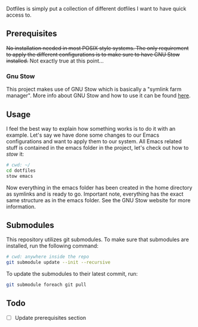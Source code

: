 
Dotfiles is simply put a collection of different dotfiles I want to have quick access to.

## Prerequisites

~~No installation needed in most POSIX style systems. The only requirement to apply the different configurations is to make sure to have GNU Stow installed.~~ Not exactly true at this point...

### Gnu Stow

This project makes use of GNU Stow which is basically a "symlink farm manager". More info about GNU Stow and how to use it can be found [here](https://www.gnu.org/software/stow/).

## Usage

I feel the best way to explain how something works is to do it with an example. Let's say we have done some changes to our Emacs configurations and want to apply them to our system. All Emacs related stuff is contained in the emacs folder in the project, let's check out how to *stow* it:

```bash
# cwd: ~/
cd dotfiles
stow emacs
```

Now everything in the emacs folder has been created in the home directory as symlinks and is ready to go. Important note, everything has the exact same structure as in the emacs folder. See the GNU Stow website for more information.

## Submodules

This repository utilizes git submodules. To make sure that submodules are installed, run the following command:

```bash
# cwd: anywhere inside the repo
git submodule update --init --recursive
```

To update the submodules to their latest commit, run:

```bash
git submodule foreach git pull
```

## Todo
- [ ] Update prerequisites section
